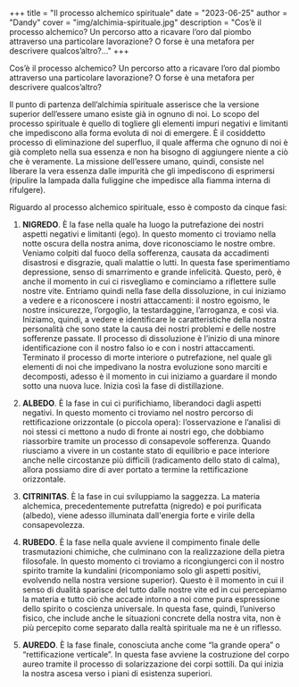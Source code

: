+++
title = "Il processo alchemico spirituale"
date = "2023-06-25"
author = "Dandy"
cover = "img/alchimia-spirituale.jpg"
description = "Cos’è il processo alchemico? Un percorso atto a ricavare l’oro dal piombo attraverso una particolare lavorazione? O forse è una metafora per descrivere qualcos’altro?..."
+++

Cos’è il processo alchemico? Un percorso atto a ricavare l’oro dal piombo attraverso una particolare lavorazione? O forse è una metafora per descrivere qualcos’altro?

Il punto di partenza dell’alchimia spirituale asserisce che la versione superior dell’essere umano esiste già in ognuno di noi. Lo scopo del processo spirituale è quello di togliere gli elementi impuri negativi e limitanti che impediscono alla forma evoluta di noi di emergere. È il cosiddetto processo di eliminazione del superfluo, il quale afferma che ognuno di noi è già completo nella sua essenza e non ha bisogno di aggiungere niente a ciò che è veramente. La missione dell’essere umano, quindi, consiste nel liberare la vera essenza dalle impurità che gli impediscono di esprimersi (ripulire la lampada dalla fuliggine che impedisce alla fiamma interna di rifulgere).

Riguardo al processo alchemico spirituale, esso è composto da cinque fasi:

1. **NIGREDO**. È la fase nella quale ha luogo la putrefazione dei nostri aspetti negativi e limitanti (ego). In questo momento ci troviamo nella notte oscura della nostra anima, dove riconosciamo le nostre ombre. Veniamo colpiti dal fuoco della sofferenza, causata da accadimenti disastrosi e disgrazie, quali malattie o lutti. In questa fase sperimentiamo depressione, senso di smarrimento e grande infelicità. Questo, però, è anche il momento in cui ci risvegliamo e cominciamo a riflettere sulle nostre vite. Entriamo quindi nella fase della dissoluzione, in cui iniziamo a vedere e a riconoscere i nostri attaccamenti: il nostro egoismo, le nostre insicurezze, l’orgoglio, la testardaggine, l’arroganza, e così via. Iniziamo, quindi, a vedere e identificare le caratteristiche della nostra personalità che sono state la causa dei nostri problemi e delle nostre sofferenze passate. Il processo di dissoluzione è l’inizio di una minore identificazione con il nostro falso io e con i nostri attaccamenti. Terminato il processo di morte interiore o putrefazione, nel quale gli elementi di noi che impedivano la nostra evoluzione sono marciti e decomposti, adesso è il momento in cui iniziamo a guardare il mondo sotto una nuova luce. Inizia così la fase di distillazione.

2. **ALBEDO**. È la fase in cui ci purifichiamo, liberandoci dagli aspetti negativi. In questo momento ci troviamo nel nostro percorso di rettificazione orizzontale (o piccola opera): l’osservazione e l’analisi di noi stessi ci mettono a nudo di fronte ai nostri ego, che dobbiamo riassorbire tramite un processo di consapevole sofferenza. Quando riusciamo a vivere in un costante stato di equilibrio e pace interiore anche nelle circostanze più difficili (radicamento dello stato di calma), allora possiamo dire di aver portato a termine la rettificazione orizzontale.

3. **CITRINITAS**. È la fase in cui sviluppiamo la saggezza. La materia alchemica, precedentemente  putrefatta (nigredo) e poi purificata (albedo), viene adesso  illuminata dall'energia forte e virile della consapevolezza.

4. **RUBEDO**. È la fase nella quale avviene il compimento finale delle trasmutazioni chimiche, che culminano con la realizzazione della pietra filosofale. In questo momento ci troviamo a ricongiungerci con il nostro spirito tramite la kundalini (ricomponiamo solo gli aspetti positivi, evolvendo nella nostra versione superior). Questo è il momento in cui il senso di dualità sparisce del tutto dalle nostre vite ed in cui percepiamo la materia e tutto ciò che accade intorno a noi come pura espressione dello spirito o coscienza universale. In questa fase, quindi, l’universo fisico, che include anche le situazioni concrete della nostra vita, non è più percepito come separato dalla realtà spirituale ma ne è un riflesso.

6. **AUREDO**. È la fase finale, conosciuta  anche come “la grande opera” o “rettificazione verticale”. In questa fase avviene la costruzione del corpo aureo tramite il processo di solarizzazione dei corpi sottili. Da qui inizia la nostra ascesa verso i piani di esistenza superiori. 
